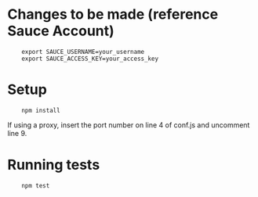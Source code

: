 # Changes to be made (reference Sauce Account)
```
	export SAUCE_USERNAME=your_username
	export SAUCE_ACCESS_KEY=your_access_key
```

# Setup
```
	npm install
```
If using a proxy, insert the port number on line 4 of conf.js and uncomment line 9.

# Running tests
```
	npm test
```

